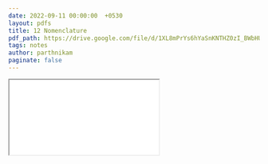 ```yaml
---
date: 2022-09-11 00:00:00  +0530
layout: pdfs
title: 12 Nomenclature
pdf_path: https://drive.google.com/file/d/1XL8mPrYs6hYaSnKNTHZ0zI_BWbHUpDdK/preview?usp=sharing
tags: notes
author: parthnikam
paginate: false
---
```


<iframe class="embed-pdf" src="{{ page.pdf_path }}#toolbar=0" seamless="seamless" scrolling="no" style="overflow:hidden"></iframe>
